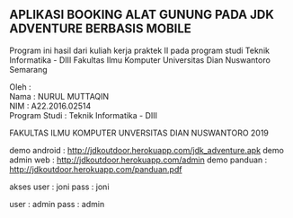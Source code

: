 ## APLIKASI BOOKING ALAT GUNUNG PADA JDK ADVENTURE BERBASIS MOBILE

Program ini hasil dari kuliah kerja praktek II pada program studi Teknik Informatika - DIII Fakultas Ilmu Komputer Universitas Dian Nuswantoro Semarang

Oleh :<br>
Nama		: NURUL MUTTAQIN<br>
NIM		: A22.2016.02514<br>
Program Studi	: Teknik Informatika - DIII

FAKULTAS ILMU KOMPUTER
UNVERSITAS DIAN NUSWANTORO
2019

demo android : http://jdkoutdoor.herokuapp.com/jdk_adventure.apk
demo admin web : http://jdkoutdoor.herokuapp.com/admin
demo panduan : http://jdkoutdoor.herokuapp.com/panduan.pdf

akses
user : joni
pass : joni

user : admin
pass : admin
